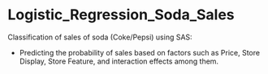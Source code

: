 # Logistic_Regression_Soda_Sales

Classification of sales of soda (Coke/Pepsi) using SAS:
- Predicting the probability of sales based on factors such as Price, Store Display, Store Feature, and interaction effects among them.
